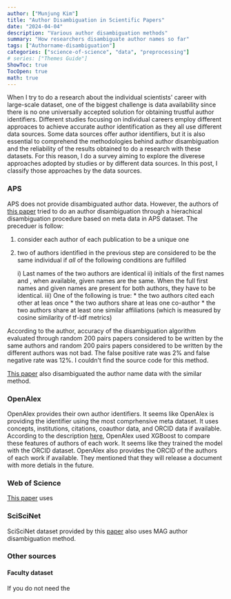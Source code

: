 ```yaml
---
author: ["Munjung Kim"]
title: "Author Disambiguation in Scientific Papers"
date: "2024-04-04"
description: "Various author disambiguation methods"
summary: "How researchers disambiguate author names so far"
tags: ["Authorname-disambiguation"]
categories: ["science-of-science", "data", "preprocessing"]
# series: ["Themes Guide"]
ShowToc: true
TocOpen: true
math: true
---
```


When I try to do a research about the individual scientists' career with large-scale dataset, one of the biggest challenge is data availability since there is no one universally accepted solution for obtaining trustful author identifiers. Different studies focusing on individual careers employ different approaces to achieve accurate author identification as they all use different data sources. Some data sources offer author identifiers, but it is also essential to comprehend the methodologies behind author disambiguation and the reliability of the results obtained to do a research with these datasets. For this reason, I do a survey aiming to explore the diverese approaches adopted by studies or by different data sources. In this post, I classify those approaches by the data sources.




### APS

APS does not provide disambiguated author data. However, the authors of [this paper](https://www-science-org.proxyiub.uits.iu.edu/doi/full/10.1126/science.aaf5239?casa_token=_S6W0TgmfiIAAAAA:cVatiyYCmrDgFuFpcfwBF9-mcjIiqP0SxAFUlShtYdxdXMXHq2KmT3kqI-Krl_XoUwTZTWo7_nz0TQ) tried to do an author disambiguation through a hierachical disambiguation procedure based on meta data in APS dataset. The preceduer is follow:

1)  consider each author of each publication to be a unique one
2) two of authors identified in the previous step are considered to be the same individual if *all* of the following conditions are fulfilled

    i) Last names of the two authors are identical
    ii) initials of the first names and , when available, given names are the same. When the full first names and given names are present for both authors, they have to be identical.
    iii) One of the following is true:
        * the two authors cited each other at leas once
        * the two authors share at leas one co-author
        * the two authors share at least one similar affiliations (which is measured by cosine similarity of tf-idf metrics)

According to the author, accuracy of the disambiguation algorithm evaluated through random 200 pairs papers considered to be written by the same authors and random 200 pairs papers considered to be written by the different authors was not bad. The false positive rate was 2% and false negative rate was 12%. I couldn't find the source code for this method. 

[This paper](https://journals.aps.org/pre/abstract/10.1103/PhysRevE.88.012814) also disambiguated the author name data with the similar method.



### OpenAlex

OpenAlex provides their own author identifiers. It seems like OpenAlex is providing the identifier using the most comprhensive meta dataset. It uses concepts, institutions, citations, coauthor data, and ORCID data if available. According to the description [here](https://github.com/ourresearch/openalex-name-disambiguation/tree/main/V3), OpenAlex used XGBoost to compare these features of authors of each work. It seems like they trained the model with the ORCID dataset. OpenAlex also provides the ORCID of the authors of each work if available. They mentioned that they will release a document with more detials in the future. 


### Web of Science

[This paper]() uses 

### SciSciNet

SciSciNet dataset provided by this [paper](https://www.nature.com/articles/s41597-023-02198-9) also uses MAG author disambiguation method. 

### Other sources

#### Faculty dataset

If you do not need the 
